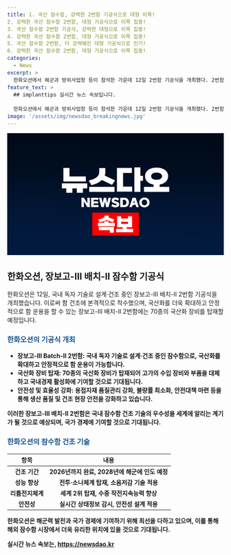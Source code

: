 ```yaml
---
title: 1. 국산 잠수함, 강력한 2번함 기공식으로 대형 이목!
2. 강력한 국산 잠수함 2번함, 대형 기공식으로 이목 집중!
3. 국산 잠수함 2번함 기공식, 강력한 대형으로 이목 집중!
4. 강력한 국산 잠수함 2번함, 대형 기공식으로 이목 집중!
5. 국산 잠수함 2번함, 더 강력해진 대형 기공식으로 인기!
6. 강력한 국산 잠수함 2번함, 대형 기공식으로 이목 집중!
categories:
  - News
excerpt: >
  한화오션에서 해군과 방위사업청 등이 참석한 가운데 12일 2번함 기공식을 개최했다. 2번함은 배치-I 대비 국산화를 더욱 확대하고, 70종의 국산화 장비를 탑재하여 안정적인 운용이 가능하다. 이를 통해 국내경제 활성화와 해외 잠수함 수주 경쟁에서의 유리함이 기대된다. 또한, 함 건조 과정에서 안전대책을 마련하고, 2028년에 해군에 인도할 예정이며, 성능이 대폭 향상되었다. 장보고-Ⅲ Batch-Ⅱ 2번함은 국내 잠수함 건조 기술의 우수성을 세계에 알리며, 국가 경제에도 크게 기여할 것으로 전망된다.
feature_text: >
  ## implanttips 실시간 뉴스 속보입니다.

  한화오션에서 해군과 방위사업청 등이 참석한 가운데 12일 2번함 기공식을 개최했다. 2번함은 배치-I 대비 국산화를 더욱 확대하고, 70종의 국산화 장비를 탑재하여 안정적인 운용이 가능하다. 이를 통해 국내경제 활성화와 해외 잠수함 수주 경쟁에서의 유리함이 기대된다. 또한, 함 건조 과정에서 안전대책을 마련하고, 2028년에 해군에 인도할 예정이며, 성능이 대폭 향상되었다. 장보고-Ⅲ Batch-Ⅱ 2번함은 국내 잠수함 건조 기술의 우수성을 세계에 알리며, 국가 경제에도 크게 기여할 것으로 전망된다.
image: '/assets/img/newsdao_breakingnews.jpg'
---
```


<p><img src="/assets/img/newsdao_breakingnews.jpg" alt="implanttips 속보" /></p>

<h2 data-ke-size="size26">한화오션, 장보고-Ⅲ 배치-Ⅱ 잠수함 기공식</h2>

<p data-ke-size="size16">한화오션은 12일, 국내 독자 기술로 설계·건조 중인 장보고-Ⅲ 배치-Ⅱ 2번함 기공식을 개최했습니다. 이로써 함 건조에 본격적으로 착수했으며, 국산화를 더욱 확대하고 안정적으로 함 운용을 할 수 있는 장보고-Ⅲ 배치-Ⅱ 2번함에는 70종의 국산화 장비를 탑재할 예정입니다.</p>

<h3><b><span style="color: #1a5490;">한화오션의 기공식 개최</span><b></h3>

<ul>
<li><b>장보고-Ⅲ Batch-Ⅱ 2번함</b>: 국내 독자 기술로 설계·건조 중인 잠수함으로, 국산화를 확대하고 안정적으로 함 운용이 가능합니다.</li>
<li><b>국산화 장비 탑재</b>: 70종의 국산화 장비가 탑재되어 고가의 수입 장비와 부품을 대체하고 국내경제 활성화에 기여할 것으로 기대됩니다.</li>
<li><b>안전성 및 효율성 강화</b>: 용접자재 품질관리 강화, 불량률 최소화, 안전대책 마련 등을 통해 생산 품질 및 건조 현장 안전을 강화하고 있습니다.</li>
</ul>

<p data-ke-size="size16">이러한 장보고-Ⅲ 배치-Ⅱ 2번함은 국내 잠수함 건조 기술의 우수성을 세계에 알리는 계기가 될 것으로 예상되며, 국가 경제에 기여할 것으로 기대됩니다.</p>

<h3><b><span style="color: #1a5490;">한화오션의 잠수함 건조 기술</span><b></h3>

<table>
<thead>
<tr>
<th scope="col">항목</th>
<th scope="col">내용</th>
</tr>
</thead>
<tbody>
<tr>
<td style="text-align: center; height: 17px;"><b>건조 기간</b></td>
<td style="text-align: center; height: 17px;"><b>2026년까지 완료, 2028년에 해군에 인도 예정</b></td>
</tr>
<tr>
<td style="text-align: center; height: 17px;"><b>성능 향상</b></td>
<td style="text-align: center; height: 17px;"><b>전투·소나체계 탑재, 소음저감 기술 적용</b></td>
</tr>
<tr>
<td style="text-align: center; height: 17px;"><b>리튬전지체계</b></td>
<td style="text-align: center; height: 17px;"><b>세계 2위 탑재, 수중 작전지속능력 향상</b></td>
</tr>
<tr>
<td style="text-align: center; height: 17px;"><b>안전성</b></td>
<td style="text-align: center; height: 17px;"><b>실시간 상태정보 감시, 안전성 설계 적용</b></td>
</tr>
</tbody>
</table>

<p data-ke-size="size16">한화오션은 해군력 발전과 국가 경제에 기여하기 위해 최선을 다하고 있으며, 이를 통해 해외 잠수함 시장에서 더욱 유리한 위치에 있을 것으로 기대됩니다.</p>
실시간 뉴스 속보는, <a href="https://newsdao.kr" rel="dofollow">https://newsdao.kr</a>


